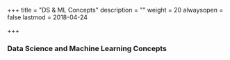 +++
title = "DS & ML Concepts"
description = ""
weight = 20
alwaysopen = false
lastmod = 2018-04-24

+++

### Data Science and Machine Learning Concepts